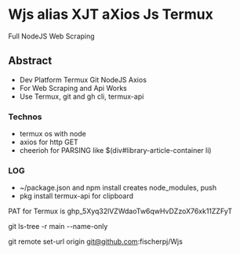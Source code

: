 # Wjs alias XJT aXios Js Termux
Full NodeJS Web Scraping 

## Abstract
- Dev Platform Termux Git NodeJS Axios
- For Web Scraping and Api Works
- Use Termux, git and gh cli, termux-api 

### Technos
- termux os with node
- axios for http GET
- cheerioh for PARSING like $(div#library-article-container li)

### LOG
- ~/package.json and npm install creates node_modules, push
- pkg install termux-api for clipboard

PAT for Termux is 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

git ls-tree -r main --name-only

git remote set-url origin git@github.com:fischerpj/Wjs
